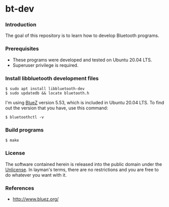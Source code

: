 # bt-dev

### Introduction
The goal of this repository is to learn how to develop Bluetooth
programs.

### Prerequisites
- These programs were developed and tested on Ubuntu 20.04 LTS.
- Superuser privilege is required.

### Install libbluetooth development files
```
$ sudo apt install libbluetooth-dev
$ sudo updatedb && locate bluetooth.h
```

I'm using [BlueZ](http://www.bluez.org/) version 5.53, which is included in
Ubuntu 20.04 LTS. To find out the version that you have, use this command:
```
$ bluetoothctl -v
```

### Build programs
```
$ make
```

### License
The software contained herein is released into the public domain under the
[Unlicense](https://unlicense.org/). In layman's terms, there are no
restrictions and you are free to do whatever you want with it.

### References
- http://www.bluez.org/
